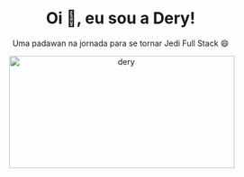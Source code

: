  <h1 align="center">Oi 👋, eu sou a Dery!</h1>
 
 <div align="center">Uma padawan na jornada para se tornar Jedi Full Stack 😄
   <p>&nbsp;<img align="center" src="https://user-images.githubusercontent.com/68016371/155893906-4e69790d-c137-4dff-a311-d3bdb2640079.gif" alt="dery" height="200"        width="400"/>
   </p>
 </div>
 
 
 


